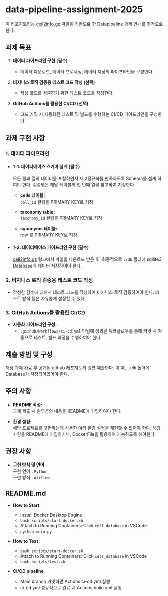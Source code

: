 # data-pipeline-assignment-2025

이 리포지토리는 [cell2info.gz](https://ftp.ncbi.nlm.nih.gov/pubchem/Target/cell2info.gz) 파일을 기반으로 한 Datapipeline 과제 안내를 목적으로 한다.

## 과제 목표

1. **데이터 파이프라인 구현 (필수)**  
   - 데이터 다운로드, 데이터 프로세싱, 데이터 저장의 파이프라인을 구성한다.

2. **비지니스 로직 검증용 테스트 코드 작성 (선택)**  
   - 작성 코드를 검증하기 위한 테스트 코드를 작성한다.

3. **GitHub Actions를 활용한 CI/CD (선택)**  
   - 코드 커밋 시 자동화된 테스트 및 빌드를 수행하는 CI/CD 파이프라인을 구성한다.


## 과제 구현 사항

### 1. 데이터 파이프라인

- #### 1-1. 데이터베이스 스키마 설계 (필수)
  모든 행과 열의 데이터를 포함하면서 제 2정규화를 만족하도록 Schema를 설계 하여야 한다. 컬럼명은 해당 테이블의 첫 번째 열을 참고하여 지정한다.

  - **cells 테이블:**  
    `cell_id` 컬럼을 PRIMARY KEY로 지정

  - **taxonomy table:**  
    `taxonomy_id` 컬럼을 PRIMARY KEY로 지정

  - **synonyms 테이블:**  
    row 를 PRIMARY KEY로 지정

- #### 1-2. 데이터베이스 파이프라인 구현 (필수)
  [cell2info.gz](https://ftp.ncbi.nlm.nih.gov/pubchem/Target/cell2info.gz) 링크에서 파일을 다운로드 받은 후, 최종적으로 `./db` 폴더에 sqllite3 Database에 데이터 저장하여야 한다.


### 2. 비지니스 로직 검증용 테스트 코드 작성 

- 작성한 함수에 대해서 테스트 코드를 작성하여 비지니스 로직 검증하여야 한다. 테스트 방식 등은 자유롭게 설정할 수 있다.

### 3. GitHub Actions를 활용한 CI/CD

- **자동화 파이프라인 구성:**  
  - `.github/workflows/ci-cd.yml` 파일에 정의된 워크플로우를 통해 커밋 시 자동으로 테스트, 빌드 과정을 수행하여야 한다.



## 제출 방법 및 구성

해당 과제 완료 후 공개된 github 레포지토리 링크 제출한다. 이 때, `./db` 폴더에 Database가 저장되어있어야 한다.



## 주의 사항
- **README 작성:**  
  과제 제출 시 솔루션의 내용을 README에 기입하여야 한다.

- **환경 설정:**  
  해당 프로젝트를 구현하는데 사용한 여러 환경 설정을 재현할 수 있어야 한다. 해당 사항을 README에 기입하거나, DockerFile을 활용하여 가능하도록 해야한다.


## 권장 사항

- **구현 방식 및 언어**  
  구현 언어 : `Python`  
  구현 방식 : `Airflow`

## README.md

- **How to Start**
  - Install Docker Desktop Engine
  - `bash scripts/start-docker.sh`
  - Attach to Running Containers: Click `cell_database` in VSCode
  - `python main.py`

- **How to Test**  
  - `bash scripts/start-docker.sh`
  - Attach to Running Containers: Click `cell_database` in VSCode
  - `bash scripts/test.sh`

- **CI/CD pipeline**  
  - Main branch 커밋하면 Actions ci-cd.yml 실행
  - ci-cd.yml 성공적으로 완료 시 Actions build.yml 실행
